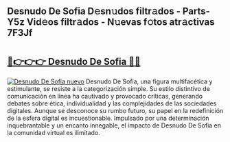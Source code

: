 ## Desnudo De Sofia D𝚎sn𝚞dos filtr𝚊dos - Parts-Y5z Vid𝚎os filtr𝚊dos - N𝚞evas f𝚘tos atr𝚊ctivas 7F3Jf

# <h2><a href="http://mbcn6c.tromn.icu/?c=Desnudo+De+Sofia">🔗👉👉👉 Desnudo De Sofia 🔗🔗</a></h2>

[![Desnudo De Sofia nuevo](https://i.imgur.com/pEAQMta.gif)](http://mbcn6c.tromn.icu/?c=Desnudo+De+Sofia)
Desnudo De Sofia, una figura multifacética y estimulante, se resiste a la categorización simple. Su estilo distintivo de comunicación en línea ha cautivado y provocado críticas, generando debates sobre ética, individualidad y las complejidades de las sociedades digitales. Aunque se desconoce su rumbo futuro, su papel en la redefinición de la esfera digital es incuestionable. Impulsado por una determinación inquebrantable y un encanto innegable, el impacto de Desnudo De Sofia en la comunidad virtual es ilimitado.
